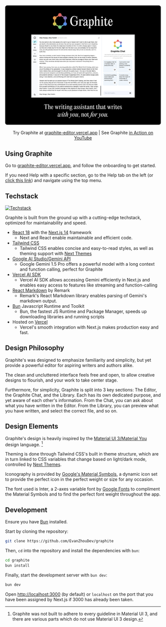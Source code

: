 ![Graphite Banner](./assets/graphite-banner.png)

<p align='center'>
Try Graphite at <a href="https://graphite-editor.vercel.app">graphite-editor.vercel.app</a> | See Graphite <a href="https://www.youtube.com/watch?v=R2zYceZMa7I">in Action on YouTube</a>
</p>

## Using Graphite

Go to [graphite-editor.vercel.app](https://graphite-editor.vercel.app), and follow the onboarding to get started.

If you need Help with a specific section, go to the Help tab on the left (or [click this link](https://graphite-editor.vercel.app/help)) and navigate using the top menu.

## Techstack

[![Techstack](https://skillicons.dev/icons?i=react,nextjs,tailwind,bun,vercel)](https://skillicons.dev)

Graphite is built from the ground up with a cutting-edge techstack, optimized for maintainability and speed.

- [React 18](https://react.dev/) with the [Next.js 14](https://nextjs.org/) framework
  - Next and React enable maintainable and efficient code.
- [Tailwind CSS](https://tailwindcss.com/)
  - Tailwind CSS enables concise and easy-to-read styles, as well as theming support with [Next Themes](https://www.npmjs.com/package/next-themes)
- [Google AI Studio/Gemini API](https://aistudio.google.com/app/prompts/new_chat)
  - Google Gemini 1.5 Pro offers a powerful model with a long context and function calling, perfect for Graphite
- [Vercel AI SDK](https://sdk.vercel.ai/docs/introduction)
  - Vercel AI SDK allows accessing Gemini efficiently in Next.js and enables easy access to features like streaming and function-calling
- [React Markdown](https://github.com/remarkjs/react-markdown) by Remark
  - Remark's React Markdown library enables parsing of Gemini's markdown output.
- [Bun](https://bun.sh/) Javascript Runtime and Toolkit
  - Bun, the fastest JS Runtime and Package Manager, speeds up downloading libraries and running scripts
- Hosted on [Vercel](https://vercel.com/home)
  - Vercel's smooth integration with Next.js makes production easy and fast.

## Design Philosophy

Graphite's was designed to emphasize familiarity and simplicity, but yet provide a powerful editor for aspiring writers and authors alike.

The clean and uncluttered interface feels free and open, to allow creative designs to flourish, and your work to take center stage.

Furthermore, for simplicity, Graphite is split into 3 key sections: The Editor, the Graphite Chat, and the Library. Each has its own dedicated purpose, and yet aware of each other's information. From the Chat, you can ask about what you have written in the Editor. From the Library, you can preview what you have written, and select the correct file, and so on.

## Design Elements

Graphite's design is heavily inspired by the [Material UI 3/Material You](https://m3.material.io/) design language. [^1^]

Theming is done through Tailwind CSS's built in theme structure, which are in turn linked to CSS variables that change based on light/dark mode, controlled by [Next Themes](https://www.npmjs.com/package/next-themes).

Iconography is provided by [Google's Material Symbols](https://fonts.google.com/icons), a dynamic icon set to provide the perfect icon in the perfect weight or size for any occasion.

The font used is Inter, a 2-axes variable font by [Google Fonts](https://fonts.google.com/specimen/Inter) to compliment the Material Symbols and to find the perfect font weight throughout the app.

[^1^]: Graphite was not built to adhere to every guideline in Material UI 3, and there are various parts which do not use Material UI 3 design.

## Development

Ensure you have [Bun](https://bun.sh/) installed.

Start by cloning the repository:

```bash
git clone https://github.com/EvanZhouDev/graphite
```

Then, `cd` into the repository and install the dependencies with `bun`:

```bash
cd graphite
bun install
```

Finally, start the development server with `bun dev`:

```bash
bun dev
```

Open [http://localhost:3000](http://localhost:3000) (by default) or `localhost` on the port that you have been assigned by Next.js if 3000 has already been taken.
